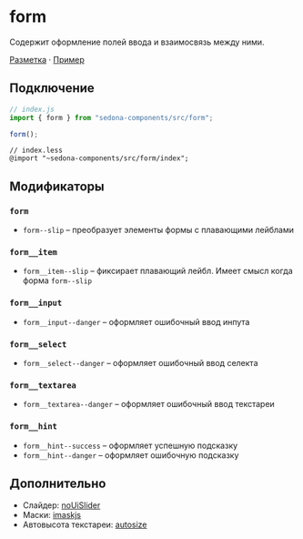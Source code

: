 # form

Содержит оформление полей ввода и взаимосвязь между ними.

[Разметка](https://github.com/getsedona/sedona-components/blob/master/src/form/examples.html) · [Пример](https://getsedona.github.io/sedona-components/form.html)

## Подключение

```js
// index.js
import { form } from "sedona-components/src/form";

form();
```

```less
// index.less
@import "~sedona-components/src/form/index";
```

## Модификаторы

### `form`

* `form--slip` – преобразует элементы формы с плавающими лейблами

### `form__item`

* `form__item--slip` – фиксирает плавающий лейбл. Имеет смысл когда форма `form--slip`

### `form__input`

* `form__input--danger` – оформляет ошибочный ввод инпута

### `form__select`

* `form__select--danger` – оформляет ошибочный ввод селекта

### `form__textarea`

* `form__textarea--danger` – оформляет ошибочный ввод текстареи

### `form__hint`

* `form__hint--success` – оформляет успешную подсказку
* `form__hint--danger` – оформляет ошибочную подсказку

## Дополнительно

* Слайдер: [noUiSlider](https://github.com/leongersen/noUiSlider)
* Маски: [imaskjs](https://github.com/uNmAnNeR/imaskjs)
* Автовысота текстареи: [autosize](https://github.com/jackmoore/autosize)
